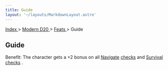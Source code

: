 ```yaml
---
title: Guide
layout: '~/layouts/MarkdownLayout.astro'
---
```


[ Index ](/) > [ Modern D20 ](/modern.d20.srd) > [ Feats ](/modern.d20.srd/feats) > Guide

##  Guide

Benefit: The character gets a +2 bonus on all [ Navigate](/modern.d20.srd/skills/navigate) [ checks](/modern.d20.srd/skills/skill.basics.php#skill) and [ Survival](/modern.d20.srd/skills/survival) [ checks](/modern.d20.srd/skills/skill.basics.php#skill) .

